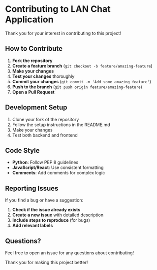 # Contributing to LAN Chat Application

Thank you for your interest in contributing to this project! 

## How to Contribute

1. **Fork the repository**
2. **Create a feature branch** (`git checkout -b feature/amazing-feature`)
3. **Make your changes**
4. **Test your changes** thoroughly
5. **Commit your changes** (`git commit -m 'Add some amazing feature'`)
6. **Push to the branch** (`git push origin feature/amazing-feature`)
7. **Open a Pull Request**

## Development Setup

1. Clone your fork of the repository
2. Follow the setup instructions in the README.md
3. Make your changes
4. Test both backend and frontend

## Code Style

- **Python**: Follow PEP 8 guidelines
- **JavaScript/React**: Use consistent formatting
- **Comments**: Add comments for complex logic

## Reporting Issues

If you find a bug or have a suggestion:

1. **Check if the issue already exists**
2. **Create a new issue** with detailed description
3. **Include steps to reproduce** (for bugs)
4. **Add relevant labels**

## Questions?

Feel free to open an issue for any questions about contributing!

Thank you for making this project better!